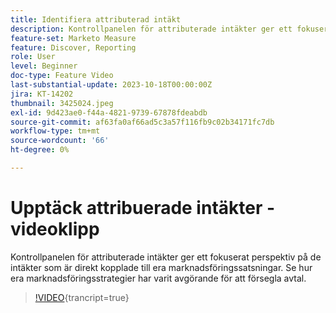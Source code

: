 ```yaml
---
title: Identifiera attributerad intäkt
description: Kontrollpanelen för attributerade intäkter ger ett fokuserat perspektiv på de intäkter som är direkt kopplade till era marknadsföringssatsningar. Se hur era marknadsföringsstrategier har varit avgörande för att försegla avtal.
feature-set: Marketo Measure
feature: Discover, Reporting
role: User
level: Beginner
doc-type: Feature Video
last-substantial-update: 2023-10-18T00:00:00Z
jira: KT-14202
thumbnail: 3425024.jpeg
exl-id: 9d423ae0-f44a-4821-9739-67878fdeabdb
source-git-commit: af63fa0af66ad5c3a57f116fb9c02b34171fc7db
workflow-type: tm+mt
source-wordcount: '66'
ht-degree: 0%

---
```


# Upptäck attribuerade intäkter - videoklipp

Kontrollpanelen för attributerade intäkter ger ett fokuserat perspektiv på de intäkter som är direkt kopplade till era marknadsföringssatsningar. Se hur era marknadsföringsstrategier har varit avgörande för att försegla avtal.

>[!VIDEO](https://video.tv.adobe.com/v/3425024/?learn=on){trancript=true}
